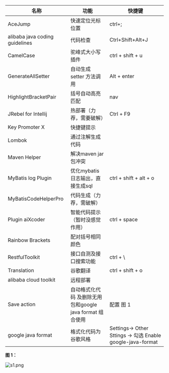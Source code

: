 | 名称                           | 功能                                                     | 快捷键                                                     |
| ------------------------------ | -------------------------------------------------------- | ---------------------------------------------------------- |
| AceJump                        | 快速定位光标位置                                         | ctrl+;                                                     |
| alibaba java coding guidelines | 代码检查                                                 | Ctrl+Shift+Alt+J                                           |
| CamelCase                      | 驼峰式大小写插件                                         | ctrl + shift + u                                           |
| GenerateAllSetter              | 自动生成 setter 方法调用                                 | Alt + enter                                                |
| HighlightBracketPair           | 括号自动高亮匹配                                         | nav                                                        |
| JRebel for Intellij            | 热部署（力荐，需要破解）                                 | Ctrl + F9                                                  |
| Key  Promoter X                | 快捷键提示                                               |                                                            |
| Lombok                         | 通过注解生成代码                                         |                                                            |
| Maven Helper                   | 解决maven jar包冲突                                      |                                                            |
| MyBatis log Plugin             | 优化mybatis 日志输出，直接生成sql                        | ctrl + shift + alt + o                                     |
| MyBatisCodeHelperPro           | 代码生成（力荐，需破解）                                 |                                                            |
| Plugin aiXcoder                | 智能代码提示（暂时没感觉作用）                           | ctrl + space                                               |
| Rainbow Brackets               | 配对括号相同颜色                                         |                                                            |
| RestfulToolkit                 | 接口自测及接口搜索功能                                   | ctrl + \                                                   |
| Translation                    | 谷歌翻译                                                 | ctrl + shift + o                                           |
| alibaba cloud toolkit          | 远程部署                                                 |                                                            |
| Save action                    | 自动格式化代码 及删除无用包和google java format 组合使用 | 配置 图 1                                                  |
| google java format             | 格式化代码为谷歌风格                                     | Settings-> Other Sttings -> 勾选 Enable google-java-format |

**图 1：**

![s1.png](https://i.loli.net/2019/08/27/yMfDF3AwvzcJU1q.png )